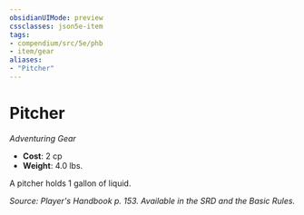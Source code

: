 ```yaml
---
obsidianUIMode: preview
cssclasses: json5e-item
tags:
- compendium/src/5e/phb
- item/gear
aliases: 
- "Pitcher"
---
```

# Pitcher
*Adventuring Gear*  

- **Cost**: 2 cp
- **Weight**: 4.0 lbs.

A pitcher holds 1 gallon of liquid.

*Source: Player's Handbook p. 153. Available in the SRD and the Basic Rules.*